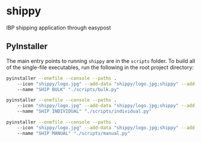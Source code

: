 # shippy

IBP shipping application through easypost

## PyInstaller

The main entry points to running `shippy` are in the `scripts` folder.
To build all of the single-file executables, run the following in the root project directory:

```bash
pyinstaller --onefile --console --paths .
    --icon "shippy/logo.jpg" --add-data "shippy/logo.jpg;shippy" --add-data "shippy/config.ini;shippy"
    --name "SHIP BULK" "./scripts/bulk.py"
```

```bash
pyinstaller --onefile --console --paths .
    --icon "shippy/logo.jpg" --add-data "shippy/logo.jpg;shippy" --add-data "shippy/config.ini;shippy"
    --name "SHIP INDIVIDUAL" "./scripts/individual.py"
```

```bash
pyinstaller --onefile --console --paths .
    --icon "shippy/logo.jpg" --add-data "shippy/logo.jpg;shippy" --add-data "shippy/config.ini;shippy"
    --name "SHIP MANUAL" "./scripts/manual.py"
```
